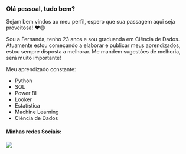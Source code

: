 ### Olá pessoal, tudo bem?

Sejam bem vindos ao meu perfil, espero que sua passagem aqui seja proveitosa! ❤️😊

Sou a Fernanda, tenho 23 anos e sou graduanda em Ciência de Dados. Atuamente estou começando a elaborar e publicar meus aprendizados, estou sempre disposta a melhorar. Me mandem sugestões de melhoria, será muito importante!

Meu aprendizado constante:

- Python
- SQL
- Power BI
- Looker
- Estatística
- Machine Learning
- Ciência de Dados

#### Minhas redes Sociais:
<a href="https://www.linkedin.com/in/iamfernandareis" target="_blank"><img loading="lazy" src="https://img.shields.io/badge/-LinkedIn-%230077B5?style=for-the-badge&logo=linkedin&logoColor=white" target="_blank">
